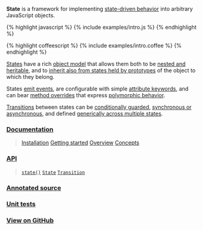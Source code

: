 **State** is a framework for implementing [state-driven behavior](/docs/#concepts--methods) into arbitrary JavaScript objects.

{% highlight javascript %}
{% include examples/intro.js %}
{% endhighlight %}

{% highlight coffeescript %}
{% include examples/intro.coffee %}
{% endhighlight %}

[States](/api/#state) have a rich [object model](/docs/#concepts--inheritance) that allows them both to be [nested and heritable](/docs/#concepts--inheritance--superstates-and-substates), and to [inherit also from states held by prototypes](/docs/#concepts--inheritance--protostates) of the object to which they belong.

States [emit events](/docs/#concepts--events), are configurable with simple [attribute keywords](/docs/#concepts--attributes), and can bear [method overrides](/docs/#concepts--methods) that express [polymorphic behavior](/docs/#concepts--methods--context).

[Transitions](/api/#transition) between states can be [conditionally guarded](/docs/#concepts--guards), [synchronous or asynchronous](/docs/#concepts--transitions--lifecycle), and defined [generically across multiple states](/docs/#concepts--transitions--expressions).

### [Documentation](/docs/)

> [Installation](/docs/#installation)
> [Getting started](/docs/#getting-started)
> [Overview](/docs/#overview)
> [Concepts](/docs/#concepts)

### [API](/api/)

> [`state()`](/api/#module)
> [`State`](/api/#state)
> [`Transition`](/api/#transition)

### [Annotated source](/source/)

### [Unit tests](/tests/)

### [View on GitHub](http://github.com/nickfargo/state)
